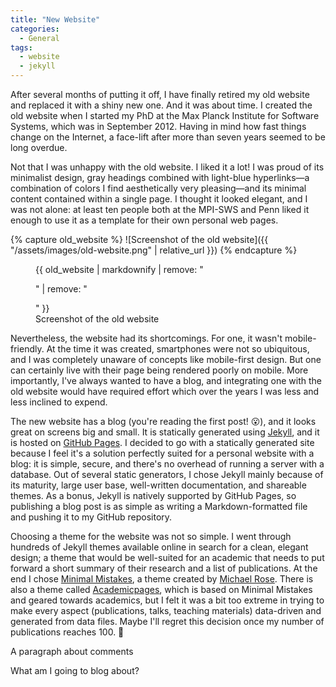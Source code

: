 ```yaml
---
title: "New Website"
categories:
  - General
tags:
  - website
  - jekyll
---
```


After several months of putting it off, I have finally retired my old website
and replaced it with a shiny new one. And it was about time. I created the old
website when I started my PhD at the Max Planck Institute for Software Systems,
which was in September 2012. Having in mind how fast things change on the
Internet, a face-lift after more than seven years seemed to be long overdue.

Not that I was unhappy with the old website. I liked it a lot! I was proud of
its minimalist design, gray headings combined with light-blue
hyperlinks&mdash;a
combination of colors I find aesthetically very pleasing&mdash;and its minimal
content contained within a single page. I thought it looked elegant, and I was
not alone: at least ten people both at the MPI-SWS and Penn liked it enough to
use it as a template for their own personal web pages.

{% capture old_website %}
![Screenshot of the old website]({{ "/assets/images/old-website.png" | relative_url }})
{% endcapture %}

<figure>
  {{ old_website | markdownify | remove: "<p>" | remove: "</p>" }}
  <figcaption>Screenshot of the old website</figcaption>
</figure>

Nevertheless, the website had its shortcomings. For one,
it wasn't mobile-friendly. At the time it was created,
smartphones were not so ubiquitous, and I was completely unaware
of concepts like mobile-first design. But one can certainly live with their
page being rendered poorly on mobile. More importantly, I've always wanted
to have a blog, and integrating one with the old website would have required
effort which over the years I was less and less inclined to expend.

The new website has a blog (you're reading the first post! :open_mouth:),
and it looks great on screens big and small. It is statically generated
using [Jekyll](https://jekyllrb.com/), and it is
hosted on [GitHub Pages](https://pages.github.com/). I decided to go with
a statically generated site because I feel it's a solution perfectly suited
for a personal website with a blog: it is simple, secure, and there's no
overhead of running a server with a database. Out of several static generators,
I chose Jekyll mainly because of its maturity, large user base, well-written
documentation, and shareable themes. As a bonus, Jekyll is natively supported
by GitHub Pages, so publishing a blog post is as simple as writing a
Markdown-formatted file and pushing it to my GitHub repository.

Choosing a theme for the website was not so simple. I went through
hundreds of Jekyll themes available
online in search for a clean, elegant design; a theme that would be well-suited
for an academic that needs to put forward a short summary of their research
and a list of publications. At the end I chose [Minimal Mistakes](https://mademistakes.com/work/minimal-mistakes-jekyll-theme/),
a theme created by [Michael Rose](https://mademistakes.com/). There is also a
theme called [Academicpages](https://github.com/academicpages/academicpages.github.io),
which is based on Minimal Mistakes and geared towards academics, but I felt
it was a bit too extreme in trying to make every aspect (publications, talks,
  teaching materials) data-driven and generated from data files.
Maybe I'll regret this decision once my number of publications reaches 100. :thinking:

A paragraph about comments

What am I going to blog about?
